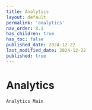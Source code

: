```yaml
---
title: Analytics
layout: default
permalink: 'analytics'
nav_order: 8.1
has_children: true
has_toc: false
published_date: 2024-12-22
last_modified_date: 2024-12-22
published: true
---
```


# Analytics

`Analytics Main`<br>